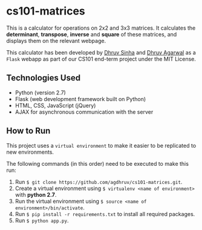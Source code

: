 # cs101-matrices

This is a calculator for operations on 2x2 and 3x3 matrices. It calculates the **determinant**, **transpose**, **inverse** and **square** of these matrices, and displays them on the relevant webpage.

This calculator has been developed by [Dhruv Sinha](https://github.com/dhruvsinha) and [Dhruv Agarwal](https://github.com/agdhruv) as a `Flask` webapp as part of our CS101 end-term project under the MIT License.


## Technologies Used

* Python (version 2.7)
* Flask (web development framework built on Python)
* HTML, CSS, JavaScript (jQuery)
* AJAX for asynchronous communication with the server


## How to Run

This project uses a `virtual environment` to make it easier to be replicated to new environments.

The following commands (in this order) need to be executed to make this run:

1. Run `$ git clone https://github.com/agdhruv/cs101-matrices.git`.
2. Create a virtual environment using `$ virtualenv <name of environment>` with **python 2.7**.
3. Run the virtual environment using `$ source <name of environment>/bin/activate`.
4. Run `$ pip install -r requirements.txt` to install all required packages.
5. Run `$ python app.py`.